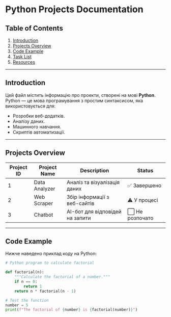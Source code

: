 # Python Projects Documentation

## Table of Contents

1. [Introduction](#introduction)
2. [Projects Overview](#projects-overview)
3. [Code Example](#code-example)
4. [Task List](#task-list)
5. [Resources](#resources)

---

## Introduction

Цей файл містить інформацію про проекти, створені на мові **Python**.  
Python — це мова програмування з простим синтаксисом, яка використовується для:

- Розробки веб-додатків.
- Аналізу даних.
- Машинного навчання.
- Скриптів автоматизації.

---

## Projects Overview

| **Project ID** | **Project Name** | **Description**                 | **Status**      |
| -------------- | ---------------- | ------------------------------- | --------------- |
| 1              | Data Analyzer    | Аналіз та візуалізація даних    | ✅ Завершено    |
| 2              | Web Scraper      | Збір інформації з веб-сайтів    | ⚠️ У процесі    |
| 3              | Chatbot          | AI-бот для відповідей на запити | ⬜ Не розпочато |

---

## Code Example

Нижче наведено приклад коду на Python:

```python
# Python program to calculate factorial

def factorial(n):
    """Calculate the factorial of a number."""
    if n == 0:
        return 1
    return n * factorial(n - 1)

# Test the function
number = 5
print(f"The factorial of {number} is {factorial(number)}")
```

